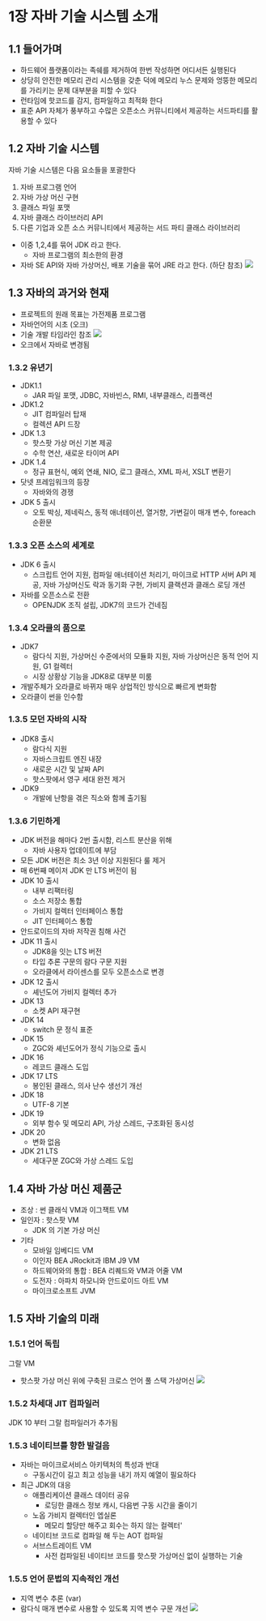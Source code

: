 # 1장 자바 기술 시스템 소개
## 1.1 들어가며
* 하드웨어 플랫폼이라는 족쉐를 제거하여 한번 작성하면 어디서든 실행된다
* 상당히 안전한 메모리 관리 시스템을 갖춘 덕에 메모리 누스 문제와 엉뚱한 메모리를 가리키는 문제 대부분을 피할 수 있다
* 런타임에 핫코드를 감지, 컴파일하고 최적화 한다
* 표준 API 자체가 풍부하고 수많은 오픈소스 커뮤니티에서 제공하는 서드파티를 활용할 수 있다
## 1.2 자바 기술 시스템
자바 기술 시스템은 다음 요소들을 포괄한다
1. 자바 프로그램 언어
2. 자바 가상 머신 구현
3. 클래스 파일 포맷
4. 자바 클래스 라이브러리 API
5. 다른 기업과 오픈 소스 커뮤니티에서 제공하는 서드 파티 클래스 라이브러리
* 이중 1,2,4를 묶어 JDK 라고 한다.
  * 자바 프로그램의 최소한의 환경
* 자바 SE API와 자바 가상머신, 배포 기술을 묶어 JRE 라고 한다. (하단 참조)
![](chapter1/image.png)<!-- {"width":418} -->

## 1.3 자바의 과거와 현재
* 프로젝트의 원래 목표는 가전제품 프로그램
* 자바언어의 시초 (오크)
* 기술 개발 타임라인 참조
![](chapter1/image%202.png)
* 오크에서 자바로 변경됨
### 1.3.2 유년기
* JDK1.1
  * JAR 파일 포맷, JDBC, 자바빈스, RMI, 내부클래스, 리플랙션
* JDK1.2
  * JIT 컴파일러 탑재
  * 컬렉션 API 드장
* JDK 1.3
  * 핫스팟 가상 머신 기본 제공
  * 수학 연산, 새로운 타이머 API
* JDK 1.4
  * 정규 표현식, 예외 연쇄, NIO, 로그 클래스, XML 파서, XSLT 변환기
* 닷넷 프레임워크의 등장
  * 자바와의 경쟁
* JDK 5 출시
  * 오토 박싱, 제네릭스, 동적 애너테이션, 열거향, 가변길이 매개 변수, foreach 순환문
### 1.3.3 오픈 소스의 세계로
* JDK 6 출시
  * 스크립트 언어 지원, 컴파일 애너테이션 처리기, 마이크로 HTTP 서버 API 제공, 자바 가상머신도 락과 동기화 구현, 가비지 클랙션과 클래스 로딩 개션
* 자바를 오픈소스로 전환
  * OPENJDK 조직 설립, JDK7의 코드가 건네짐
### 1.3.4 오라클의 품으로
* JDK7
  * 람다식 지원, 가상머신 수준에서의 모듈화 지원, 자바 가상머신은 동적 언어 지원, G1 컬렉터
  * 시장 상황상 기능을 JDK8로 대부분 미룸
* 개발주체가 오라클로 바뀌자 매우 상업적인 방식으로 빠르게 변화함
* 오라클이 썬을 인수함
### 1.3.5 모던 자바의 시작
* JDK8 출시
  * 람다식 지원
  * 자바스크립트 엔진 내장
  * 새로운 시간 및 날짜 API
  * 핫스팟에서 영구 세대 완전 제거
* JDK9
  * 개발에 난항을 겪은 직소와 함께 출기됨
### 1.3.6 기민하게
* JDK 버전을 해마다 2번 출시함, 리스트 분산을 위해
  * 자바 사용자 업데이트에 부담
* 모든 JDK 버전은 최소 3년 이상 지원된다 룰 제거
* 매 6번째 메이저 JDK 만 LTS 버전이 됨
* JDK 10 출시
  * 내부 리팩터링
  * 소스 저장소 통합
  * 가비지 컬렉터 인터페이스 통합
  * JIT 인터페이스 통합
* 안드로이드의 자바 저작권 침해 사건
* JDK 11 출시
  * JDK8을 잇는 LTS 버전
  * 타입 추론 구문의 람다 구문 지원
  * 오라클에서 라이센스를 모두 오픈소스로 변경
* JDK 12 출시
  * 셰넌도어 가비지 컬렉터 추가
* JDK 13
  * 소켓 API 재구현
* JDK 14
  * switch 문 정식 표준
* JDK 15
  * ZGC와 셰넌도어가 정식 기능으로 출시
* JDK 16
  * 레코드 클래스 도입
* JDK 17 LTS
  * 봉인된 클래스, 의사 난수 생선기 개선
* JDK 18
  * UTF-8 기본
* JDK 19
  * 외부 함수 및 메모리 API, 가상 스레드, 구조화된 동시성
* JDK 20
  * 변화 없음
* JDK 21 LTS
  * 세대구분 ZGC와 가상 스레드 도입
## 1.4 자바 가상 머신 제품군
* 조상 : 썬 클래식 VM과 이그잭트 VM
* 일인자 : 핫스팟 VM
  * JDK 의 기본 가상 머신
* 기타
  * 모바일 임베디드 VM
  * 이인자 BEA JRockit과 IBM J9 VM
  * 하드웨어와의 통합 : BEA 리퀘드와 VM과 어줄 VM
  * 도전자 : 아파치 하모니와 안드로이드 아트 VM
  * 마이크로소프트 JVM
## 1.5 자바 기술의 미래
### 1.5.1 언어 독립
그랄 VM
* 핫스팟 가상 머신 위에 구축된 크로스 언어 풀 스택 가상머신
![](chapter1/image%203.png)
### 1.5.2 차세대 JIT 컴파일러
JDK 10 부터 그랄 컴파일러가 추가됨
### 1.5.3 네이티브를 향한 발걸음
* 자바는 마이크로서비스 아키텍처의 특성과 반대 
  * 구동시간이 길고 최고 성능을 내기 까지 예열이 필요하다
* 최근 JDK의 대응
  * 애플리케이션 클래스 데이터 공유
    * 로딩한 클래스 정보 캐시, 다음번 구동 시간을 줄이기
  * 노옵 가비지 컬렉터인 엡실론
    * 메모리 할당만 해주고 회수는 하지 않는 컬렉터'
  * 네이티브 코드로 컴파일 해 두는 AOT 컴파일
  * 서브스트레이트 VM
    * 사전 컴파일된 네이티브 코드를 핫스팟 가상머신 없이 실행하는 기술
### 1.5.5 언어 문법의 지속적인 개선
* 지역 변수 추론 (var)
* 람다식 매개 변수로 사용할 수 있도록 지역 변수 구문 개선
![](chapter1/image%204.png)